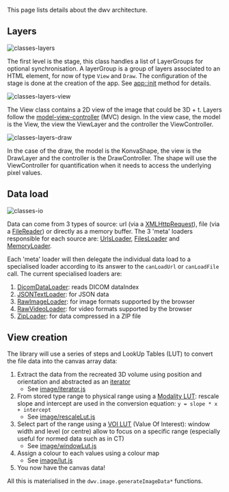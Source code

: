This page lists details about the dwv architecture.

## Layers
![classes-layers](classes-layers.png)

The first level is the stage, this class handles a list of LayerGroups for optional synchronisation. A layerGroup is
a group of layers associated to an HTML element, for now of type `View` and `Draw`. The configuration of the stage is done at the creation of the app. See [app::init](./dwv.App.html#init) method for details.

![classes-layers-view](classes-layers-view.png)

The View class contains a 2D view of the image that could be 3D + t. Layers follow the [model-view-controller](https://en.wikipedia.org/wiki/Model%E2%80%93view%E2%80%93controller) (MVC) design. In the view case, the model is the View, the view the ViewLayer and the controller the ViewController.

![classes-layers-draw](classes-layers-draw.png)

In the case of the draw, the model is the KonvaShape, the view is the DrawLayer and the controller is the DrawController.
The shape will use the ViewController for quantification when it needs to access the underlying pixel values.

## Data load
![classes-io](classes-io.png)

Data can come from 3 types of source: url (via a [XMLHttpRequest](https://developer.mozilla.org/en-US/docs/Web/API/XMLHttpRequest)), file (via a [FileReader](https://developer.mozilla.org/en-US/docs/Web/API/FileReader)) or directly as a memory buffer. The 3 'meta' loaders responsible for each source are: [UrlsLoader](./dwv.io.UrlsLoader.html), [FilesLoader](./dwv.io.FilesLoader.html) and [MemoryLoader](./dwv.io.MemoryLoader.html).

Each 'meta' loader will then delegate the individual data load to a specialised loader according
to its answer to the `canLoadUrl` or `canLoadFile` call. The current specialised loaders are:
1. [DicomDataLoader](./dwv.io.DicomDataLoader.html): reads DICOM dataIndex
1. [JSONTextLoader](./dwv.io.JSONTextLoader.html): for JSON data
1. [RawImageLoader](./dwv.io.RawImageLoader.html): for image formats supported by the browser
1. [RawVideoLoader](./dwv.io.RawVideoLoader.html): for video formats supported by the browser
1. [ZipLoader](./dwv.io.ZipLoader.html): for data compressed in a ZIP file

## View creation
The library will use a series of steps and LookUp Tables (LUT) to convert the file data into the
canvas array data:
1. Extract the data from the recreated 3D volume using position and orientation
  and abstracted as an [iterator](https://en.wikipedia.org/wiki/Iterator_pattern)
   - See [image/iterator.js](./dwv.image.html#.range)
1. From stored type range to physical range using a [Modality LUT](http://dicom.nema.org/medical/dicom/current/output/chtml/part03/sect_C.11.html): rescale slope and intercept are used
   in the conversion equation: `y = slope * x + intercept`
   - See [image/rescaleLut.js](./dwv.image.RescaleLut.html)
1. Select part of the range using a [VOI LUT](http://dicom.nema.org/medical/dicom/current/output/chtml/part03/sect_C.11.2.html#table_C.11-2) (Value Of Interest): window width and level (or centre)
   allow to focus on a specific range (especially useful for normed data such
   as in CT)
   - See [image/windowLut.js](./dwv.image.WindowLut.html)
1. Assign a colour to each values using a colour map
   - See [image/lut.js](./dwv.image.lut.html)
1. You now have the canvas data!

All this is materialised in the `dwv.image.generateImageData*` functions.
